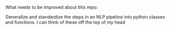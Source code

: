 What needs to be improved about this repo:

Generalize and standardize the steps in an NLP pipeline into python classes and
functions. I can think of these off the top of my head